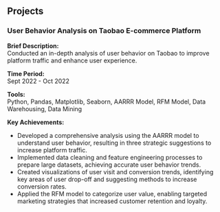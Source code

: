 ## Projects

### User Behavior Analysis on Taobao E-commerce Platform

**Brief Description:**  
Conducted an in-depth analysis of user behavior on Taobao to improve platform traffic and enhance user experience.

**Time Period:**  
Sept 2022 - Oct 2022

**Tools:**  
Python, Pandas, Matplotlib, Seaborn, AARRR Model, RFM Model, Data Warehousing, Data Mining

**Key Achievements:**
- Developed a comprehensive analysis using the AARRR model to understand user behavior, resulting in three strategic suggestions to increase platform traffic.
- Implemented data cleaning and feature engineering processes to prepare large datasets, achieving accurate user behavior trends.
- Created visualizations of user visit and conversion trends, identifying key areas of user drop-off and suggesting methods to increase conversion rates.
- Applied the RFM model to categorize user value, enabling targeted marketing strategies that increased customer retention and loyalty.
